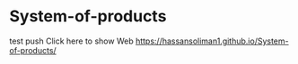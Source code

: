 # System-of-products
test push
Click here to show Web https://hassansoliman1.github.io/System-of-products/
